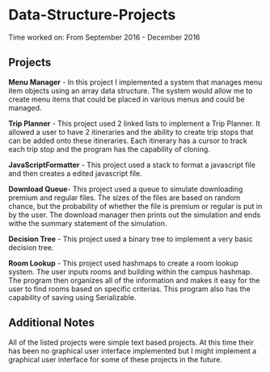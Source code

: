 # Data-Structure-Projects

Time worked on: From September 2016 - December 2016

## Projects

**Menu Manager** - In this project I implemented a system that manages menu item objects using an array data structure. The system would allow me to create menu items that could be placed in various menus and could be managed. 

**Trip Planner** - This project used 2 linked lists to implement a Trip Planner. It allowed a user to have 2 itineraries and the ability to create trip stops that can be added onto these itineraries.  Each itinerary has a cursor to track each trip stop and the program has the capability of cloning.

**JavaScriptFormatter** - This project used a stack to format a javascript file and then creates a edited javascript file. 

**Download Queue**- This project used a queue to simulate downloading premium and regular files.  The sizes of the files are based on random chance, but the probability of whether the file is premium or regular is put in by the user.  The download manager then prints out the simulation and ends withe the summary statement of the simulation.

**Decision Tree** - This project used a binary tree to implement a very basic decision tree.  

**Room Lookup** - This project used hashmaps to create a room lookup system.  The user inputs rooms and building within the campus hashmap.  The program then organizes all of the information and makes it easy for the user to find rooms based on specific criterias.  This program also has the capability of saving using Serializable.


## Additional Notes

All of the listed projects were simple text based projects. At this time their has been no graphical user interface implemented but 
I might implement a graphical user interface for some of these projects in the future.

